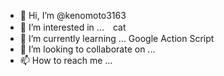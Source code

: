 - 👋 Hi, I’m @kenomoto3163
- 👀 I’m interested in ...　cat
- 🌱 I’m currently learning ... Google Action Script
- 💞️ I’m looking to collaborate on ...
- 📫 How to reach me ... 

<!---
kenomoto3163/kenomoto3163 is a ✨ special ✨ repository because its `README.md` (this file) appears on your GitHub profile.
You can click the Preview link to take a look at your changes.
--->
